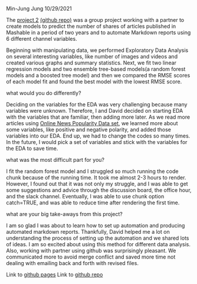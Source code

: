 Min-Jung Jung
10/29/2021

The [project 2](https://mjung5.github.io/online-news-prediction/)
[(github repo)](https://github.com/mjung5/online-news-prediction) was a
group project working with a partner to create models to predict the
number of shares of articles published in Mashable in a period of two
years and to automate Markdown reports using 6 different channel
variables.

Beginning with manipulating data, we performed Exploratory Data Analysis
on several interesting variables, like number of images and videos and
created various graphs and summary statistics. Next, we fit two linear
regression models and two ensemble tree-based models(a random forest
models and a boosted tree model) and then we compared the RMSE scores of
each model fit and found the best model with the lowest RMSE score.

what would you do differently?

Deciding on the variables for the EDA was very challenging because many
variables were unknown. Therefore, I and David decided on starting EDA
with the variables that are familiar, then adding more later. As we read
more articles using [Online News Popularity Data
set](https://archive.ics.uci.edu/ml/datasets/online+news+popularity), we
learned more about some variables, like positive and negative polarity,
and added those variables into our EDA. End up, we had to change the
codes so many times. In the future, I would pick a set of variables and
stick with the variables for the EDA to save time.

what was the most difficult part for you?

I fit the random forest model and I struggled so much running the code
chunk because of the running time. It took me almost 2-3 hours to
render. However, I found out that it was not only my struggle, and I was
able to get some suggestions and advice through the discussion board,
the office hour, and the slack channel. Eventually, I was able to use
chunk option catch=TRUE, and was able to reduce time after rendering the
first time.

what are your big take-aways from this project?

I am so glad I was about to learn how to set up automation and producing
automated markdown reports. Thankfully, David helped me a lot on
understanding the process of setting up the automation and we shared
lots of ideas. I am so excited about using this method for different
data analysis. Also, working with partner using github was surprisingly
pleasant. We communicated more to avoid merge conflict and saved more
time not dealing with emailing back and forth with revised files.

Link to [github pages](https://mjung5.github.io/online-news-prediction/)
Link to [github repo](https://github.com/mjung5/online-news-prediction)
